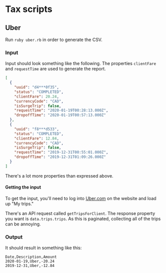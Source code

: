 # Tax scripts

## Uber

Run `ruby uber.rb` in order to generate the CSV.


### Input

Input should look something like the following. The properties `clientFare` and `requestTime` are used to generate the report.

```json
[
  {
    "uuid": "d4***0f35",
    "status": "COMPLETED",
    "clientFare": 20.24,
    "currencyCode": "CAD",
    "isSurgeTrip": false,
    "requestTime": "2020-01-19T00:28:13.000Z",
    "dropoffTime": "2020-01-19T00:57:13.000Z"
  },
  {
    "uuid": "f8***d533",
    "status": "COMPLETED",
    "clientFare": 12.84,
    "currencyCode": "CAD",
    "isSurgeTrip": false,
    "requestTime": "2019-12-31T00:55:01.000Z",
    "dropoffTime": "2019-12-31T01:09:26.000Z"
  }
]
```

There's a lot more properties than expressed above.


#### Getting the input

To get the input, you'll need to log into [Uber.com](https://uber.com) on the website and load up "My trips."

There's an API request called `getTripsForClient`. The response property you want is `data.trips.trips`. As this is paginated, collecting all of the trips can be annoying.


### Output

It should result in something like this:

```csv
Date,Description,Amount
2020-01-19,Uber,-20.24
2019-12-31,Uber,-12.84
```

